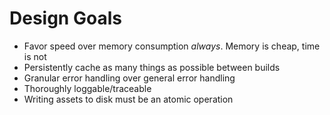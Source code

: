 # Design Goals

-   Favor speed over memory consumption _always_. Memory is cheap, time is not
-   Persistently cache as many things as possible between builds
-   Granular error handling over general error handling
-   Thoroughly loggable/traceable
-   Writing assets to disk must be an atomic operation
